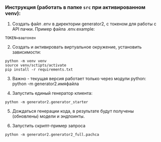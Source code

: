 ### Инструкция (работать в папке `src` при активированном venv):

1. Создать файл .env в директории generator2, с токеном для работы с API пачки. Пример файла .env.example:

```
TOKEN=ваштокен
```

2. Создать и активировать виртуальное окружение, установить зависимости:

```
python -m venv venv
source venv/sctipts/activate
pip install -r requirements.txt
```

3. Важно - текущая версия работает только через модули python: python -m generator2.имяфайла

4. Запустить единый генератор клиента:

```
python -m generator2.generator_starter
```

5. Дождаться генерации кода, в результате будут получены (обновлены) модели и эндпоинты.


6. Запустить скрипт-пример запроса

```
python -m generator2.generator2_full.pachca
```
